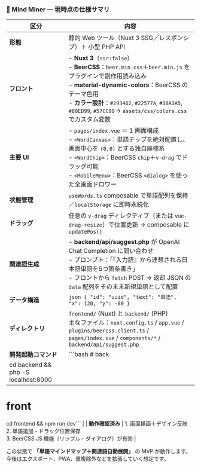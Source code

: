 ### 📝 Mind Miner ― 現時点の仕様サマリ

| 区分                                  | 内容                                                                                                                                                                                                                                            |
| ----------------------------------- | --------------------------------------------------------------------------------------------------------------------------------------------------------------------------------------------------------------------------------------------- |
| **形態**                              | 静的 Web ツール（Nuxt 3 SSG／レスポンシブ）＋ 小型 PHP API                                                                                                                                                                                                     |
| **フロント**                            | - **Nuxt 3**（`ssr:false`）<br>- **BeerCSS**：`beer.min.css`＋`beer.min.js` をプラグインで副作用読み込み<br>- **material-dynamic-colors**：BeerCSS のテーマ色用<br>- **カラー設計**：`#293462`, `#22577A`, `#38A3A5`, `#80ED99`, `#57CC99` → `assets/css/colors.css` でカスタム変数 |
| **主要 UI**                           | - `pages/index.vue` ＝ 1 画面構成<br>- `<WordCanvas>`：単語チップを絶対配置し、画面中心を `(0,0)` とする独自座標系<br>- `<WordChip>`：BeerCSS `chip`＋`v-drag` でドラッグ可能<br>- `<MobileMenu>`：BeerCSS `<dialog>` を使った全画面ドロワー                                                      |
| **状態管理**                            | `useWords.ts` composable で単語配列を保持／`localStorage` に即時永続化                                                                                                                                                                                       |
| **ドラッグ**                            | 任意の `v-drag` ディレクティブ（または `vue-drag-resize`）で位置更新 → composable に `updatePos()`                                                                                                                                                                 |
| **関連語生成**                           | - **backend/api/suggest.php** が OpenAI Chat Completion に問い合わせ<br>- プロンプト：「『入力語』から連想される日本語単語を5つ箇条書き」<br>- フロントから `fetch` POST → 返却 JSON の `data` 配列をそのまま新規単語として配置                                                                              |
| **データ構造**                           | `json { "id": "uuid", "text": "単語", "x": 120, "y": -80 } `                                                                                                                                                                                    |
| **ディレクトリ**                          | `frontend/` (Nuxt) と `backend/` (PHP)<br>主なファイル：`nuxt.config.ts` / `app.vue` / `plugins/beercss.client.ts` / `pages/index.vue` / `components/*` / `backend/api/suggest.php`                                                                   |
| **開発起動コマンド**                        | \`\`\`bash # back                                                                                                                                                                                                                             |
| cd backend && php -S localhost:8000 |                                                                                                                                                                                                                                               |

# front

cd frontend && npm run dev\`\`\` |
\| **動作確認済み** | 1. 画面描画＋デザイン反映<br>2. 単語追加・ドラッグ位置保存<br>3. BeerCSS JS 機能（リップル・ダイアログ）が有効 |

この状態で **「単語マインドマップ＋関連語自動展開」** の MVP が動作します。今後はエクスポート、PWA、重複除外などを拡張していく想定です。
